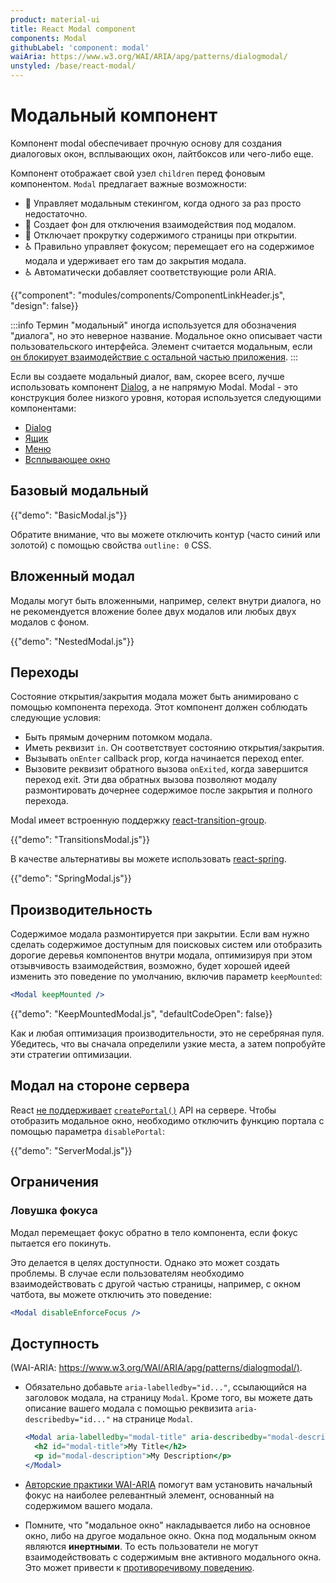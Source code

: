 ```yaml
---
product: material-ui
title: React Modal component
components: Modal
githubLabel: 'component: modal'
waiAria: https://www.w3.org/WAI/ARIA/apg/patterns/dialogmodal/
unstyled: /base/react-modal/
---
```


# Модальный компонент <meta data-oversett="" data-original-text="Modal">

<p class="description">Компонент modal обеспечивает прочную основу для создания диалоговых окон, всплывающих окон, лайтбоксов или чего-либо еще.</p>

Компонент отображает свой узел `children` перед фоновым компонентом. `Modal` предлагает важные возможности:

-   💄 Управляет модальным стекингом, когда одного за раз просто недостаточно.
-   🔐 Создает фон для отключения взаимодействия под модалом.
-   🔐 Отключает прокрутку содержимого страницы при открытии.
-   ♿️ Правильно управляет фокусом; перемещает его на содержимое модала и удерживает его там до закрытия модала.
-   ♿️ Автоматически добавляет соответствующие роли ARIA.

{{"component": "modules/components/ComponentLinkHeader.js", "design": false}}

:::info
Термин "модальный" иногда используется для обозначения "диалога", но это неверное название. Модальное окно описывает части пользовательского интерфейса. Элемент считается модальным, если [он блокирует взаимодействие с остальной частью приложения](https://en.wikipedia.org/wiki/Modal_window).
:::

Если вы создаете модальный диалог, вам, скорее всего, лучше использовать компонент [Dialog](/material-ui/react-dialog/), а не напрямую Modal. Modal - это конструкция более низкого уровня, которая используется следующими компонентами:

-   [Dialog](/material-ui/react-dialog/)
-   [Ящик](/material-ui/react-drawer/)
-   [Меню](/material-ui/react-menu/)
-   [Всплывающее окно](/material-ui/react-popover/)

## Базовый модальный <meta data-oversett="" data-original-text="Basic modal">

{{"demo": "BasicModal.js"}}

Обратите внимание, что вы можете отключить контур (часто синий или золотой) с помощью свойства `outline: 0` CSS.

## Вложенный модал <meta data-oversett="" data-original-text="Nested modal">

Модалы могут быть вложенными, например, селект внутри диалога, но не рекомендуется вложение более двух модалов или любых двух модалов с фоном.

{{"demo": "NestedModal.js"}}

## Переходы <meta data-oversett="" data-original-text="Transitions">

Состояние открытия/закрытия модала может быть анимировано с помощью компонента перехода. Этот компонент должен соблюдать следующие условия:

-   Быть прямым дочерним потомком модала.
-   Иметь реквизит `in`. Он соответствует состоянию открытия/закрытия.
-   Вызывать `onEnter` callback prop, когда начинается переход enter.
-   Вызовите реквизит обратного вызова `onExited`, когда завершится переход exit. Эти два обратных вызова позволяют модалу размонтировать дочернее содержимое после закрытия и полного перехода.

Modal имеет встроенную поддержку [react-transition-group](https://github.com/reactjs/react-transition-group).

{{"demo": "TransitionsModal.js"}}

В качестве альтернативы вы можете использовать [react-spring](https://github.com/pmndrs/react-spring).

{{"demo": "SpringModal.js"}}

## Производительность <meta data-oversett="" data-original-text="Performance">

Содержимое модала размонтируется при закрытии. Если вам нужно сделать содержимое доступным для поисковых систем или отобразить дорогие деревья компонентов внутри модала, оптимизируя при этом отзывчивость взаимодействия, возможно, будет хорошей идеей изменить это поведение по умолчанию, включив параметр `keepMounted`:

```jsx
<Modal keepMounted />
```

{{"demo": "KeepMountedModal.js", "defaultCodeOpen": false}}

Как и любая оптимизация производительности, это не серебряная пуля. Убедитесь, что вы сначала определили узкие места, а затем попробуйте эти стратегии оптимизации.

## Модал на стороне сервера <meta data-oversett="" data-original-text="Server-side modal">

React [не поддерживает](https://github.com/facebook/react/issues/13097) [`createPortal()`](https://reactjs.org/docs/portals.html) API на сервере. Чтобы отобразить модальное окно, необходимо отключить функцию портала с помощью параметра `disablePortal`:

{{"demo": "ServerModal.js"}}

## Ограничения <meta data-oversett="" data-original-text="Limitations">

### Ловушка фокуса <meta data-oversett="" data-original-text="Focus trap">

Модал перемещает фокус обратно в тело компонента, если фокус пытается его покинуть.

Это делается в целях доступности. Однако это может создать проблемы. В случае если пользователям необходимо взаимодействовать с другой частью страницы, например, с окном чатбота, вы можете отключить это поведение:

```jsx
<Modal disableEnforceFocus />
```

## Доступность <meta data-oversett="" data-original-text="Accessibility">

(WAI-ARIA: [https://www.w3.org/WAI/ARIA/apg/patterns/dialogmodal/)](https://www.w3.org/WAI/ARIA/apg/patterns/dialogmodal/).

-   Обязательно добавьте `aria-labelledby="id..."`, ссылающийся на заголовок модала, на страницу `Modal`. Кроме того, вы можете дать описание вашего модала с помощью реквизита `aria-describedby="id..."` на странице `Modal`.
    
    ```jsx
    <Modal aria-labelledby="modal-title" aria-describedby="modal-description">
      <h2 id="modal-title">My Title</h2>
      <p id="modal-description">My Description</p>
    </Modal>
    ```
    
-   [Авторские практики WAI-ARIA](https://www.w3.org/WAI/ARIA/apg/example-index/dialog-modal/dialog.html) помогут вам установить начальный фокус на наиболее релевантный элемент, основанный на содержимом вашего модала.
    
-   Помните, что "модальное окно" накладывается либо на основное окно, либо на другое модальное окно. Окна под модальным окном являются **инертными**. То есть пользователи не могут взаимодействовать с содержимым вне активного модального окна. Это может привести к [противоречивому поведению](#focus-trap).
